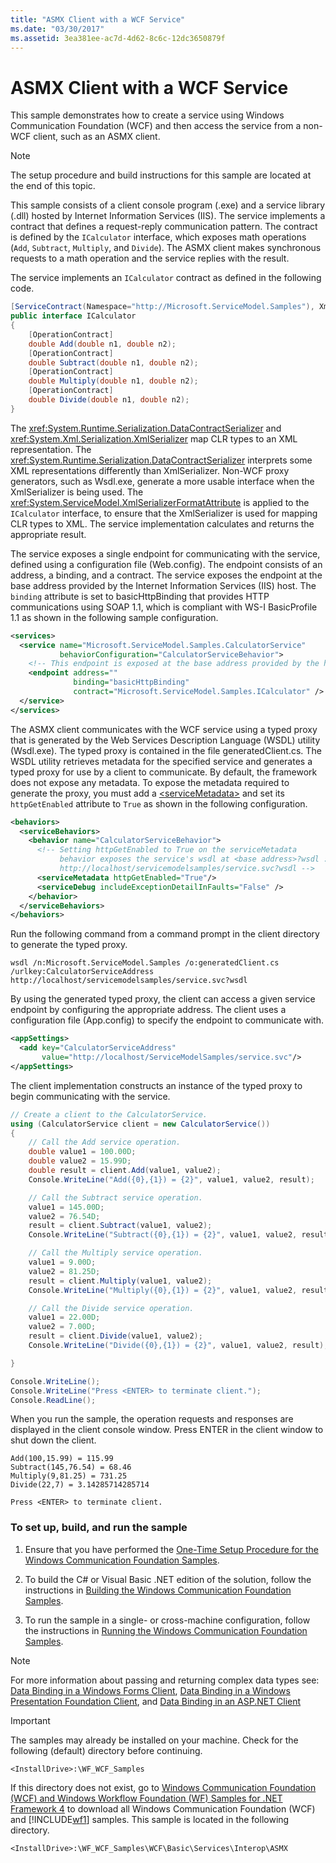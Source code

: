 ```yaml
---
title: "ASMX Client with a WCF Service"
ms.date: "03/30/2017"
ms.assetid: 3ea381ee-ac7d-4d62-8c6c-12dc3650879f
---
```

# ASMX Client with a WCF Service

This sample demonstrates how to create a service using Windows Communication Foundation (WCF) and then access the service from a non-WCF client, such as an ASMX client.

> [!NOTE]
> The setup procedure and build instructions for this sample are located at the end of this topic.

This sample consists of a client console program (.exe) and a service library (.dll) hosted by Internet Information Services (IIS). The service implements a contract that defines a request-reply communication pattern. The contract is defined by the `ICalculator` interface, which exposes math operations (`Add`, `Subtract`, `Multiply`, and `Divide`). The ASMX client makes synchronous requests to a math operation and the service replies with the result.

The service implements an `ICalculator` contract as defined in the following code.

```csharp
[ServiceContract(Namespace="http://Microsoft.ServiceModel.Samples"), XmlSerializerFormat]
public interface ICalculator
{
    [OperationContract]
    double Add(double n1, double n2);
    [OperationContract]
    double Subtract(double n1, double n2);
    [OperationContract]
    double Multiply(double n1, double n2);
    [OperationContract]
    double Divide(double n1, double n2);
}
```

The <xref:System.Runtime.Serialization.DataContractSerializer> and <xref:System.Xml.Serialization.XmlSerializer> map CLR types to an XML representation. The <xref:System.Runtime.Serialization.DataContractSerializer> interprets some XML representations differently than XmlSerializer. Non-WCF proxy generators, such as Wsdl.exe, generate a more usable interface when the XmlSerializer is being used. The <xref:System.ServiceModel.XmlSerializerFormatAttribute> is applied to the `ICalculator` interface, to ensure that the XmlSerializer is used for mapping CLR types to XML. The service implementation calculates and returns the appropriate result.

The service exposes a single endpoint for communicating with the service, defined using a configuration file (Web.config). The endpoint consists of an address, a binding, and a contract. The service exposes the endpoint at the base address provided by the Internet Information Services (IIS) host. The `binding` attribute is set to basicHttpBinding that provides HTTP communications using SOAP 1.1, which is compliant with WS-I BasicProfile 1.1 as shown in the following sample configuration.

```xml
<services>
  <service name="Microsoft.ServiceModel.Samples.CalculatorService"
           behaviorConfiguration="CalculatorServiceBehavior">
    <!-- This endpoint is exposed at the base address provided by the host: http://localhost/servicemodelsamples/service.svc.  -->
    <endpoint address=""
              binding="basicHttpBinding"
              contract="Microsoft.ServiceModel.Samples.ICalculator" />
  </service>
</services>
```

The ASMX client communicates with the WCF service using a typed proxy that is generated by the Web Services Description Language (WSDL) utility (Wsdl.exe). The typed proxy is contained in the file generatedClient.cs. The WSDL utility retrieves metadata for the specified service and generates a typed proxy for use by a client to communicate. By default, the framework does not expose any metadata. To expose the metadata required to generate the proxy, you must add a [\<serviceMetadata>](../../../../docs/framework/configure-apps/file-schema/wcf/servicemetadata.md) and set its `httpGetEnabled` attribute to `True` as shown in the following configuration.

```xml
<behaviors>
  <serviceBehaviors>
    <behavior name="CalculatorServiceBehavior">
      <!-- Setting httpGetEnabled to True on the serviceMetadata
           behavior exposes the service's wsdl at <base address>?wsdl :
           http://localhost/servicemodelsamples/service.svc?wsdl -->
      <serviceMetadata httpGetEnabled="True"/>
      <serviceDebug includeExceptionDetailInFaults="False" />
    </behavior>
  </serviceBehaviors>
</behaviors>
```

Run the following command from a command prompt in the client directory to generate the typed proxy.

```console
wsdl /n:Microsoft.ServiceModel.Samples /o:generatedClient.cs /urlkey:CalculatorServiceAddress http://localhost/servicemodelsamples/service.svc?wsdl
```

By using the generated typed proxy, the client can access a given service endpoint by configuring the appropriate address. The client uses a configuration file (App.config) to specify the endpoint to communicate with.

```xml
<appSettings>
  <add key="CalculatorServiceAddress"
       value="http://localhost/ServiceModelSamples/service.svc"/>
</appSettings>
```

The client implementation constructs an instance of the typed proxy to begin communicating with the service.

```csharp
// Create a client to the CalculatorService.
using (CalculatorService client = new CalculatorService())
{
    // Call the Add service operation.
    double value1 = 100.00D;
    double value2 = 15.99D;
    double result = client.Add(value1, value2);
    Console.WriteLine("Add({0},{1}) = {2}", value1, value2, result);

    // Call the Subtract service operation.
    value1 = 145.00D;
    value2 = 76.54D;
    result = client.Subtract(value1, value2);
    Console.WriteLine("Subtract({0},{1}) = {2}", value1, value2, result);

    // Call the Multiply service operation.
    value1 = 9.00D;
    value2 = 81.25D;
    result = client.Multiply(value1, value2);
    Console.WriteLine("Multiply({0},{1}) = {2}", value1, value2, result);

    // Call the Divide service operation.
    value1 = 22.00D;
    value2 = 7.00D;
    result = client.Divide(value1, value2);
    Console.WriteLine("Divide({0},{1}) = {2}", value1, value2, result);

}

Console.WriteLine();
Console.WriteLine("Press <ENTER> to terminate client.");
Console.ReadLine();
```

When you run the sample, the operation requests and responses are displayed in the client console window. Press ENTER in the client window to shut down the client.

```console
Add(100,15.99) = 115.99
Subtract(145,76.54) = 68.46
Multiply(9,81.25) = 731.25
Divide(22,7) = 3.14285714285714

Press <ENTER> to terminate client.
```

### To set up, build, and run the sample

1. Ensure that you have performed the [One-Time Setup Procedure for the Windows Communication Foundation Samples](../../../../docs/framework/wcf/samples/one-time-setup-procedure-for-the-wcf-samples.md).

2. To build the C# or Visual Basic .NET edition of the solution, follow the instructions in [Building the Windows Communication Foundation Samples](../../../../docs/framework/wcf/samples/building-the-samples.md).

3. To run the sample in a single- or cross-machine configuration, follow the instructions in [Running the Windows Communication Foundation Samples](../../../../docs/framework/wcf/samples/running-the-samples.md).

> [!NOTE]
> For more information about passing and returning complex data types see: [Data Binding in a Windows Forms Client](../../../../docs/framework/wcf/samples/data-binding-in-a-windows-forms-client.md), [Data Binding in a Windows Presentation Foundation Client](../../../../docs/framework/wcf/samples/data-binding-in-a-wpf-client.md), and [Data Binding in an ASP.NET Client](../../../../docs/framework/wcf/samples/data-binding-in-an-aspnet-client.md)

> [!IMPORTANT]
> The samples may already be installed on your machine. Check for the following (default) directory before continuing.
>
> `<InstallDrive>:\WF_WCF_Samples`
>
> If this directory does not exist, go to [Windows Communication Foundation (WCF) and Windows Workflow Foundation (WF) Samples for .NET Framework 4](https://go.microsoft.com/fwlink/?LinkId=150780) to download all Windows Communication Foundation (WCF) and [!INCLUDE[wf1](../../../../includes/wf1-md.md)] samples. This sample is located in the following directory.
>
> `<InstallDrive>:\WF_WCF_Samples\WCF\Basic\Services\Interop\ASMX`
